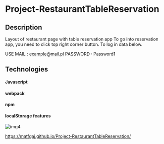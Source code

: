 # Project-RestaurantTableReservation

## Description

Layout of restaurant page with table reservation app
To go into reservation app, you need to click top right corner button.
To log in data below.

USE MAIL : example@mail.pl  PASSWORD : Password1

## Technologies

#### Javascript
#### webpack
#### npm
#### localStorage features

![img4](https://user-images.githubusercontent.com/62957698/85074830-7d755c00-b1bd-11ea-8f9b-ef73e993f4c8.png)


https://matfgaj.github.io/Project-RestaurantTableReservation/
